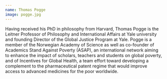 ```yaml
---
name: Thomas Pogge
image: pogge.jpg
---
```

Having received his PhD in philosophy from Harvard, Thomas Pogge is the Leitner Professor of Philosophy and International Affairs at Yale university and founding Director of the Global Justice Program at Yale. Pogge is a member of the Norwegian Academy of Science as well as co-founder of Academics Stand Against Poverty (ASAP), an international network aiming to enhance the impact of scholars, teachers and students on global poverty, and of Incentives for Global Health, a team effort toward developing a complement to the pharmaceutical patent regime that would improve access to advanced medicines for the poor worldwide.